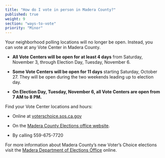 ```yaml
---
title: "How do I vote in person in Madera County?"
published: true
weight: 9
section: "ways-to-vote"
priority: "Minor"
---
```


Your neighborhood polling locations will no longer be open. Instead, you can vote at any Vote Center in Madera County.   

- **All Vote Centers will be open for at least 4 days** from Saturday, November 3, through Election Day, Tuesday, November 6. 

- **Some Vote Centers will be open for 11 days** starting Saturday, October 27. They will be open during the two weekends leading up to election day.  

- **On Election Day, Tuesday, November 6, all Vote Centers are open from 7 AM to 8 PM.**  

Find your Vote Center locations and hours:  

- Online at [voterschoice.sos.ca.gov](http://www.sos.ca.gov/elections/voters-choice-act/)    

- On the [Madera County Elections office website](https://votemadera.com/event-directory/where-is-my-polling-place/). 

- By calling 559-675-7720  

For more information about Madera County’s new Voter’s Choice elections visit the [Madera Department of Elections Office](http://votemadera.com/vca/) online.
